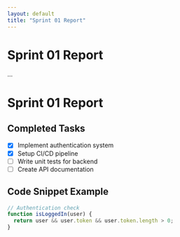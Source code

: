 ```yaml
---
layout: default
title: "Sprint 01 Report"
---
```


# Sprint 01 Report
...


# Sprint 01 Report

## Completed Tasks
- [x] Implement authentication system
- [x] Setup CI/CD pipeline
- [ ] Write unit tests for backend
- [ ] Create API documentation

## Code Snippet Example
```javascript
// Authentication check
function isLoggedIn(user) {
  return user && user.token && user.token.length > 0;
}
